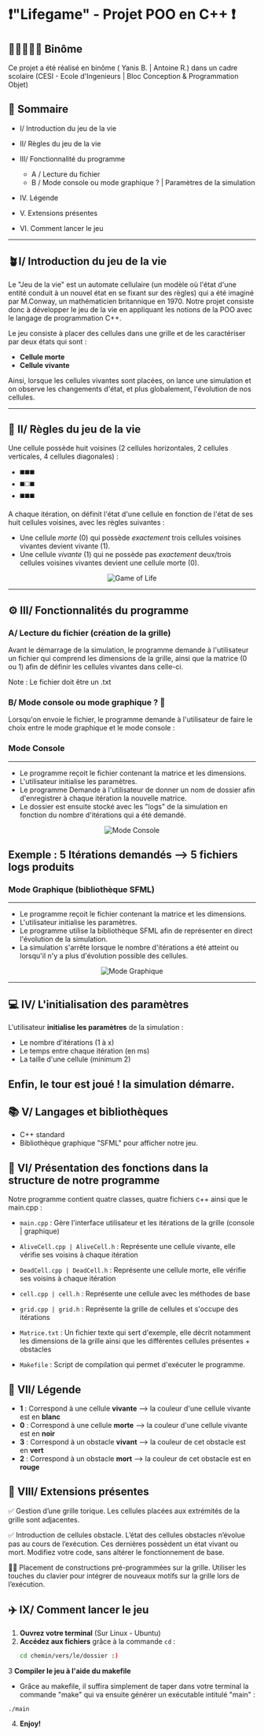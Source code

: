 # ❗"Lifegame" - Projet POO en C++ ❗

## 🧑🏻‍🦰👨🏻 **Binôme**
Ce projet a été réalisé en binôme ( Yanis B. | Antoine R.) dans un cadre scolaire (CESI - Ecole d'Ingenieurs | Bloc Conception & Programmation Objet)

## 📜 **Sommaire**

- I/ Introduction du jeu de la vie
      
- II/ Règles du jeu de la vie
      
- III/ Fonctionnalité du programme
      
   -  A / Lecture du fichier
   -  B / Mode console ou mode graphique ? | Paramètres de la simulation

-  IV. Légende
      
-  V. Extensions présentes
      
-  VI. Comment lancer le jeu

----------------------
##  **🪴I/ Introduction du jeu de la vie**

Le "Jeu de la vie" est un automate cellulaire (un modèle où l'état d'une entité conduit à un nouvel état en se fixant sur des règles) qui a été imaginé par M.Conway, un mathématicien britannique en 1970. Notre projet consiste donc à développer le jeu de la vie en appliquant les notions de la POO avec le langage de programmation C++.

Le jeu consiste à placer des cellules dans une grille et de les caractériser par deux états qui sont :
-  **Cellule morte**
-  **Cellule vivante**

Ainsi, lorsque les cellules vivantes sont placées, on lance une simulation et on observe les changements d'état, et plus globalement, l'évolution de nos cellules.

----------------------

## **📏 II/ Règles du jeu de la vie**

Une cellule possède huit voisines (2 cellules horizontales, 2 cellules verticales, 4 cellules diagonales) :
- ◼️◼️◼️ 
- ◼️◻️◼️ 
- ◼️◼️◼️

A chaque itération, on définit l'état d'une cellule en fonction de l'état de ses huit cellules voisines, avec les règles suivantes :

-  Une cellule *morte* (0) qui possède *exactement* trois cellules voisines vivantes devient vivante (1).
-  Une cellule *vivante* (1) qui ne possède pas *exactement* deux/trois cellules voisines vivantes devient une cellule morte (0).

<p align="center">
  <img src="https://github.com/user-attachments/assets/a8637444-208c-466c-8484-63e368080606" alt="Game of Life">
</p>

--------------------

## **⚙️ III/ Fonctionnalités du programme**

### **A/ Lecture du fichier (création de la grille)**

Avant le démarrage de la simulation, le programme demande à l'utilisateur un fichier qui comprend les dimensions de la grille, ainsi que la matrice (0 ou 1) afin de définir les cellules vivantes dans celle-ci.

Note : Le fichier doit être un .txt

### **B/ Mode console ou mode graphique ? 🤔**

Lorsqu'on envoie le fichier, le programme demande à l'utilisateur de faire le choix entre le mode graphique et le mode console :

### Mode Console
----------
-  Le programme reçoit le fichier contenant la matrice et les dimensions.
-  L'utilisateur initialise les paramètres.
-  Le programme Demande à l'utilisateur de donner un nom de dossier afin d'enregistrer à chaque itération la nouvelle matrice.
-  Le dossier est ensuite stocké avec les "logs" de la simulation en fonction du nombre d'itérations qui a été demandé.

<p align="center">
  <img src="https://github.com/user-attachments/assets/4bbc5515-5c11-48ca-8ba9-2b40fa3003cc" alt="Mode Console">
</p>

Exemple : 5 Itérations demandés --> 5 fichiers logs produits
----------

### Mode Graphique (bibliothèque SFML)

----------
-  Le programme reçoit le fichier contenant la matrice et les dimensions.
-  L'utilisateur initialise les paramètres.
-  Le programme utilise la bibliothèque SFML afin de représenter en direct l'évolution de la simulation.
-  La simulation s'arrête lorsque le nombre d'itérations a été atteint ou lorsqu'il n'y a plus d'évolution possible des cellules.

<p align="center">
  <img src="https://github.com/user-attachments/assets/2413162c-b371-4722-b7dd-43a7a410892b" alt="Mode Graphique">
</p>

----------
## **💻 IV/ L'initialisation des paramètres**

L'utilisateur **initialise les paramètres** de la simulation :

-  Le nombre d'itérations (1 à x) 
-  Le temps entre chaque itération (en ms)
-  La taille d'une cellule (minimum 2)

Enfin, le tour est joué ! la simulation démarre.
------------------

##  **📚 V/ Langages et bibliothèques**

-  C++ standard
-  Bibliothèque graphique "SFML" pour afficher notre jeu.

## **🚧 VI/ Présentation des fonctions dans la structure de notre programme**

Notre programme contient quatre classes, quatre fichiers c++ ainsi que le main.cpp :

- ```main.cpp``` : Gère l'interface utilisateur et les itérations de la grille (console | graphique)    

- ```AliveCell.cpp | AliveCell.h``` : Représente une cellule vivante, elle vérifie ses voisins à chaque itération

- ```DeadCell.cpp | DeadCell.h``` : Représente une cellule morte, elle vérifie ses voisins à chaque itération

- ```cell.cpp | cell.h``` : Représente une cellule avec les méthodes de base

- ```grid.cpp | grid.h``` : Représente la grille de cellules et s'occupe des itérations

- ```Matrice.txt``` : Un fichier texte qui sert d'exemple, elle décrit notamment les dimensions de la grille ainsi que les différentes cellules présentes + obstacles

- ```Makefile``` : Script de compilation qui permet d'exécuter le programme.

## **🧭 VII/ Légende**

- **1** : Correspond à une cellule **vivante** --> la couleur d'une cellule vivante est en **blanc**  
- **0** : Correspond à une cellule **morte** --> la couleur d'une cellule vivante est en **noir**  
- **3** : Correspond à un obstacle **vivant** --> la couleur de cet obstacle est en **vert**  
- **2** : Correspond à un obstacle **mort** --> la couleur de cet obstacle est en **rouge**  

## **🌻 VIII/ Extensions présentes**

✅ Gestion d’une grille torique. Les cellules placées aux extrémités de la grille sont adjacentes.  

✅ Introduction de cellules obstacle. L’état des cellules obstacles n’évolue pas au cours de l’exécution. Ces dernières possèdent un état vivant ou mort. Modifiez votre code, sans altérer le fonctionnement de base.  

👷🔨 Placement de constructions pré-programmées sur la grille. Utiliser les touches du clavier pour intégrer de nouveaux motifs sur la grille lors de l’exécution.  

## **✈️ IX/ Comment lancer le jeu**

1. **Ouvrez votre terminal** (Sur Linux - Ubuntu)  
2. **Accédez aux fichiers** grâce à la commande `cd` :  
   ```bash
   cd chemin/vers/le/dossier :)
3 **Compiler le jeu à l'aide du makefile**
- Grâce au makefile, il suffira simplement de taper dans votre terminal la commande "make" qui va ensuite générer un exécutable intitulé "main" :
```bash
./main
```
4. **Enjoy!**
